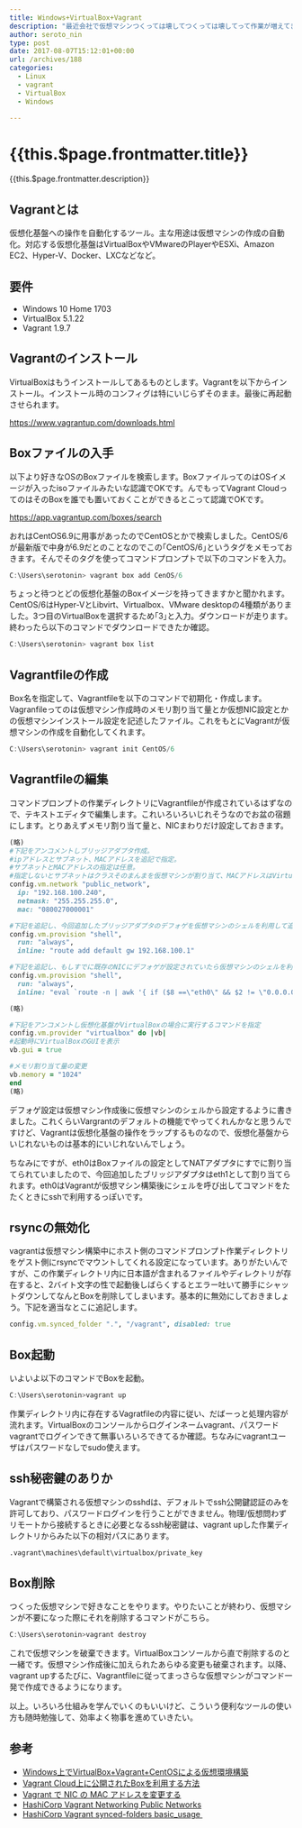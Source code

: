 ```yaml
---
title: Windows+VirtualBox+Vagrant
description: "最近会社で仮想マシンつくっては壊してつくっては壊してって作業が増えてきて、もう手作業じゃやってられないのでVagrantをためしてみました。作って壊してならDockerがぴったりだしおうちで使ってるから学習コスト低くてええやんって思ったんだけど、会社のPCに入れていい仮想環境はVirtualBoxだけで、直にDockerをいれちゃいけないので仕方なくこうなりました。もうこころがしんどいよ。"
author: seroto_nin
type: post
date: 2017-08-07T15:12:01+00:00
url: /archives/188
categories:
  - Linux
  - vagrant
  - VirtualBox
  - Windows

---
```

# {{this.$page.frontmatter.title}}

<CategoriesAndDate/>

{{this.$page.frontmatter.description}}
  
<!--more-->

## Vagrantとは

仮想化基盤への操作を自動化するツール。主な用途は仮想マシンの作成の自動化。対応する仮想化基盤はVirtualBoxやVMwareのPlayerやESXi、Amazon EC2、Hyper-V、Docker、LXCなどなど。

## 要件

- Windows 10 Home 1703
- VirtualBox 5.1.22
- Vagrant 1.9.7

## Vagrantのインストール

VirtualBoxはもうインストールしてあるものとします。Vagrantを以下からインストール。インストール時のコンフィグは特にいじらずそのまま。最後に再起動させられます。

<https://www.vagrantup.com/downloads.html>

## Boxファイルの入手

以下より好きなOSのBoxファイルを検索します。BoxファイルってのはOSイメージが入ったisoファイルみたいな認識でOKです。んでもってVagrant CloudってのはそのBoxを誰でも置いておくことができるとこって認識でOKです。

<https://app.vagrantup.com/boxes/search>

おれはCentOS6.9に用事があったのでCentOSとかで検索しました。CentOS/6が最新版で中身が6.9だとのことなのでこの｢CentOS/6｣というタグをメモっておきます。そんでそのタグを使ってコマンドプロンプトで以下のコマンドを入力。

```powershell
C:\Users\serotonin> vagrant box add CenOS/6
```

ちょっと待つとどの仮想化基盤のBoxイメージを持ってきますかと聞かれます。CentOS/6はHyper-VとLibvirt、Virtualbox、VMware desktopの4種類がありました。3つ目のVirtualBoxを選択するため｢3｣と入力。ダウンロードが走ります。終わったら以下のコマンドでダウンロードできたか確認。

```powershell
C:\Users\serotonin> vagrant box list
```

## Vagrantfileの作成

Box名を指定して、Vagrantfileを以下のコマンドで初期化・作成します。Vagranfileってのは仮想マシン作成時のメモリ割り当て量とか仮想NIC設定とかの仮想マシンインストール設定を記述したファイル。これをもとにVagrantが仮想マシンの作成を自動化してくれます。

```powershell
C:\Users\serotonin> vagrant init CentOS/6
```

## Vagrantfileの編集

コマンドプロンプトの作業ディレクトリにVagrantfileが作成されているはずなので、テキストエディタで編集します。これいろいろいじれそうなのでお盆の宿題にします。とりあえずメモリ割り当て量と、NICまわりだけ設定しておきます。

```ruby
(略)
#下記をアンコメントしブリッジアダプタ作成。
#ipアドレスとサブネット、MACアドレスを追記で指定。
#サブネットとMACアドレスの指定は任意。
#指定しないとサブネットはクラスそのまんまを仮想マシンが割り当て、MACアドレスはVirtualBoxが適当に割り当てる
config.vm.network "public_network",
  ip: "192.168.100.240",
  netmask: "255.255.255.0",
  mac: "080027000001"

#下記を追記し、今回追加したブリッジアダプタのデフォゲを仮想マシンのシェルを利用して追加。
config.vm.provision "shell",
  run: "always",
  inline: "route add default gw 192.168.100.1"

#下記を追記し、もしすでに既存のNICにデフォゲが設定されていたら仮想マシンのシェルを利用して削除
config.vm.provision "shell",
  run: "always",
  inline: "eval `route -n | awk '{ if ($8 ==\"eth0\" && $2 != \"0.0.0.0\") print \"route del default gw \" $2; }'`"

(略)

#下記をアンコメントし仮想化基盤がVirtualBoxの場合に実行するコマンドを指定
config.vm.provider "virtualbox" do |vb|
#起動時にVirtualBoxのGUIを表示
vb.gui = true

#メモリ割り当て量の変更
vb.memory = "1024"
end
(略)
```

デフォゲ設定は仮想マシン作成後に仮想マシンのシェルから設定するように書きました。これくらいVargrantのデフォルトの機能でやってくれんかなと思うんですけど、Vagrantは仮想化基盤の操作をラップするものなので、仮想化基盤からいじれないものは基本的にいじれないんでしょう。

ちなみにですが、eth0はBoxファイルの設定としてNATアダプタにすでに割り当てられていましたので、今回追加したブリッジアダプタはeth1として割り当てられます。eth0はVagrantが仮想マシン構築後にシェルを呼び出してコマンドをたたくときにsshで利用するっぽいです。

## rsyncの無効化

vagrantは仮想マシン構築中にホスト側のコマンドプロンプト作業ディレクトリをゲスト側にrsyncでマウントしてくれる設定になっています。ありがたいんですが、この作業ディレクトリ内に日本語が含まれるファイルやディレクトリが存在すると、2バイト文字の性で起動後しばらくするとエラー吐いて勝手にシャットダウンしてなんとBoxを削除してしまいます。基本的に無効にしておきましょう。下記を適当なとこに追記します。

```ruby
config.vm.synced_folder ".", "/vagrant", disabled: true
```

## Box起動

いよいよ以下のコマンドでBoxを起動。

```powershell
C:\Users\serotonin>vagrant up
```

作業ディレクトリ内に存在するVagratfileの内容に従い、だばーっと処理内容が流れます。VirtualBoxのコンソールからログインネームvagrant、パスワードvagrantでログインできて無事いろいろできてるか確認。ちなみにvagrantユーザはパスワードなしでsudo使えます。

## ssh秘密鍵のありか

Vagrantで構築される仮想マシンのsshdは、デフォルトでssh公開鍵認証のみを許可しており、パスワードログインを行うことができません。物理/仮想問わずリモートから接続するときに必要となるssh秘密鍵は、vagrant upした作業ディレクトリからみた以下の相対パスにあります。

```bash
.vagrant\machines\default\virtualbox/private_key
```

## Box削除

つくった仮想マシンで好きなことをやります。やりたいことが終わり、仮想マシンが不要になった際にそれを削除するコマンドがこちら。

```powershell
C:\Users\serotonin>vagrant destroy
```

これで仮想マシンを破棄できます。VirtualBoxコンソールから直で削除するのと一緒です。仮想マシン作成後に加えられたあらゆる変更も破棄されます。以降、vagrant upするたびに、Vagrantfileに従ってまっさらな仮想マシンがコマンド一発で作成できるようになります。

以上。いろいろ仕組みを学んでいくのもいいけど、こういう便利なツールの使い方も随時勉強して、効率よく物事を進めていきたい。

## 参考

- [Windows上でVirtualBox+Vagrant+CentOSによる仮想環境構築][1]
- [Vagrant Cloud上に公開されたBoxを利用する方法][2]
- [Vagrant で NIC の MAC アドレスを変更する][3]
- [HashiCorp Vagrant Networking Public Networks][4]
- [HashiCorp Vagrant synced-folders basic_usage ][5]

 [1]: http://qiita.com/hiroyasu55/items/11a4c996b0c62450940f
 [2]: http://www.punio.org/blog/201407251905VVAW.html
 [3]: http://momijiame.tumblr.com/post/77070688874/vagrant-%E3%81%A7-nic-%E3%81%AE-mac-%E3%82%A2%E3%83%89%E3%83%AC%E3%82%B9%E3%82%92%E5%A4%89%E6%9B%B4%E3%81%99%E3%82%8B
 [4]: https://www.vagrantup.com/docs/networking/public_network.html
 [5]: https://www.vagrantup.com/docs/synced-folders/basic_usage.html
